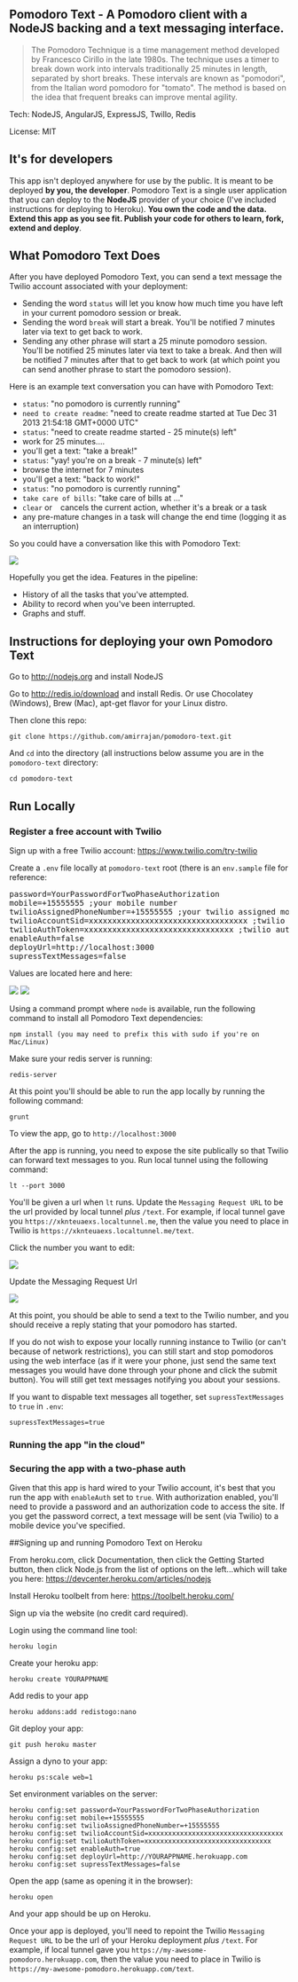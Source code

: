 ## Pomodoro Text - A Pomodoro client with a NodeJS backing and a text messaging interface.

>The Pomodoro Technique is a time management method developed by Francesco Cirillo in the late 1980s. The technique uses a timer to break down work into intervals traditionally 25 minutes in length, separated by short breaks. These intervals are known as "pomodori", from the Italian word pomodoro for "tomato". The method is based on the idea that frequent breaks can improve mental agility.

Tech: NodeJS, AngularJS, ExpressJS, Twillo, Redis

License: MIT

## It's for developers

This app isn't deployed anywhere for use by the public. It is meant to be deployed **by you, the developer**. Pomodoro Text is a single user application that you can deploy to the **NodeJS** provider of your choice (I've included instructions for deploying to Heroku). **You own the code and the data. Extend this app as you see fit. Publish your code for others to learn, fork, extend and deploy**.

## What Pomodoro Text Does

After you have deployed Pomodoro Text, you can send a text message the Twilio account associated with your deployment:

- Sending the word `status` will let you know how much time you have left in your current pomodoro session or break.
- Sending the word `break` will start a break. You'll be notified 7 minutes later via text to get back to work.
- Sending any other phrase will start a 25 minute pomodoro session. You'll be notified 25 minutes later via text to take a break. And then will be notified 7 minutes after that to get back to work (at which point you can send another phrase to start the pomodoro session).

Here is an example text conversation you can have with Pomodoro Text:

- `status`: "no pomodoro is currently running"
- `need to create readme`: "need to create readme started at Tue Dec 31 2013 21:54:18 GMT+0000 UTC"
- `status`: "need to create readme started - 25 minute(s) left"
- work for 25 minutes....
- you'll get a text: "take a break!"
- `status`: "yay! you're on a break - 7 minute(s) left"
- browse the internet for 7 minutes
- you'll get a text: "back to work!"
- `status`: "no pomodoro is currently running"
- `take care of bills`: "take care of bills at ..."
- `clear` or ` ` cancels the current action, whether it's a break or a task
- any pre-mature changes in a task will change the end time (logging it as an interruption)

So you could have a conversation like this with Pomodoro Text:

<img src="phoneScreenshot.png" />

Hopefully you get the idea. Features in the pipeline:

- History of all the tasks that you've attempted.
- Ability to record when you've been interrupted.
- Graphs and stuff.

## Instructions for deploying your own Pomodoro Text

Go to http://nodejs.org and install NodeJS

Go to http://redis.io/download and install Redis. Or use Chocolatey (Windows), Brew (Mac), apt-get flavor for your Linux distro.

Then clone this repo:

    git clone https://github.com/amirrajan/pomodoro-text.git

And `cd` into the directory (all instructions below assume you are in the `pomodoro-text` directory:

    cd pomodoro-text

## Run Locally

### Register a free account with Twilio

Sign up with a free Twilio account: https://www.twilio.com/try-twilio

Create a `.env` file locally at `pomodoro-text` root (there is an `env.sample` file for reference:

<pre>
password=YourPasswordForTwoPhaseAuthorization
mobile=+15555555 ;your mobile number
twilioAssignedPhoneNumber=+15555555 ;your twilio assigned mobile number
twilioAccountSid=xxxxxxxxxxxxxxxxxxxxxxxxxxxxxxxxxx ;twilio account sid (see screenshots)
twilioAuthToken=xxxxxxxxxxxxxxxxxxxxxxxxxxxxxxxx ;twilio auth token (see screeshots)
enableAuth=false
deployUrl=http://localhost:3000
supressTextMessages=false
</pre>

Values are located here and here:

<img src="twilio-app-settings.png" />

<img src="twilio-app-settings-2.png" />

Using a command prompt where `node` is available, run the following command to install all Pomodoro Text dependencies:

    npm install (you may need to prefix this with sudo if you're on Mac/Linux)

Make sure your redis server is running:

    redis-server

At this point you'll should be able to run the app locally by running the following command:

    grunt

To view the app, go to `http://localhost:3000`

After the app is running, you need to expose the site publically so that Twilio can forward text messages to you. Run local tunnel using the following command:

    lt --port 3000

You'll be given a url when `lt` runs. Update the `Messaging Request URL` to be the url provided by local tunnel _plus_ `/text`. For example, if local tunnel gave you `https://xknteuaexs.localtunnel.me`, then the value you need to place in Twilio is `https://xknteuaexs.localtunnel.me/text`.

Click the number you want to edit:

<img src="twilio-app-settings-3.png" />

Update the Messaging Request Url

<img src="twilio-app-settings-4.png" />

At this point, you should be able to send a text to the Twilio number, and you should receive a reply stating that your pomodoro has started.

If you do not wish to expose your locally running instance to Twilio (or can't because of network restrictions), you can still start and stop pomodoros using the web interface (as if it were your phone, just send the same text messages you would have done through your phone and click the submit button). You will still get text messages notifying you about your sessions.

If you want to dispable text messages all together, set `supressTextMessages` to `true` in `.env`:

    supressTextMessages=true

### Running the app "in the cloud"

### Securing the app with a two-phase auth

Given that this app is hard wired to your Twilio account, it's best that you run the app with `enableAuth` set to `true`. With authorization enabled, you'll need to provide a password and an authorization code to access the site. If you get the password correct, a text message will be sent (via Twilio) to a mobile device you've specified.

##Signing up and running Pomodoro Text on Heroku

From heroku.com, click Documentation, then click the Getting Started button, then click Node.js from the list of options on the left...which will take you here: https://devcenter.heroku.com/articles/nodejs

Install Heroku toolbelt from here: https://toolbelt.heroku.com/

Sign up via the website (no credit card required).

Login using the command line tool:

    heroku login

Create your heroku app:

    heroku create YOURAPPNAME

Add redis to your app

    heroku addons:add redistogo:nano

Git deploy your app:

    git push heroku master

Assign a dyno to your app:

    heroku ps:scale web=1

Set environment variables on the server:

    heroku config:set password=YourPasswordForTwoPhaseAuthorization
    heroku config:set mobile=+15555555
    heroku config:set twilioAssignedPhoneNumber=+15555555
    heroku config:set twilioAccountSid=xxxxxxxxxxxxxxxxxxxxxxxxxxxxxxxxxx
    heroku config:set twilioAuthToken=xxxxxxxxxxxxxxxxxxxxxxxxxxxxxxxx
    heroku config:set enableAuth=true
    heroku config:set deployUrl=http://YOURAPPNAME.herokuapp.com
    heroku config:set supressTextMessages=false

Open the app (same as opening it in the browser):

    heroku open

And your app should be up on Heroku.

Once your app is deployed, you'll need to repoint the Twilio `Messaging Request URL` to be the url of your Heroku deployment _plus_ `/text`. For example, if local tunnel gave you `https://my-awesome-pomodoro.herokuapp.com`, then the value you need to place in Twilio is `https://my-awesome-pomodoro.herokuapp.com/text`.

